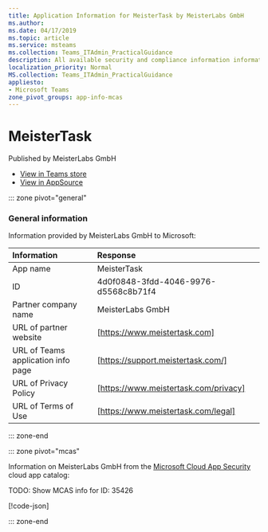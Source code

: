 ```yaml
---
title: Application Information for MeisterTask by MeisterLabs GmbH
ms.author: 
ms.date: 04/17/2019
ms.topic: article
ms.service: msteams
ms.collection: Teams_ITAdmin_PracticalGuidance
description: All available security and compliance information information for MeisterTask, its data handling policies, its Microsoft Cloud App Security app catalog information, and security/compliance information in the CSA STAR registry.
localization_priority: Normal
MS.collection: Teams_ITAdmin_PracticalGuidance
appliesto:
- Microsoft Teams
zone_pivot_groups: app-info-mcas
---
```

# MeisterTask

Published by MeisterLabs GmbH
* <a href="https://teams.microsoft.com/l/app/4d0f0848-3fdd-4046-9976-d5568c8b71f4" target="_blank">View in Teams store</a>
* <a href="https://appsource.microsoft.com/en-us/product/office/WA104381349" target="_blank">View in AppSource</a>

::: zone pivot="general"

### General information

Information provided by MeisterLabs GmbH to Microsoft:

| **Information** | **Response** |
|:----------------|:-------------|
| App name | MeisterTask |
| ID | 4d0f0848-3fdd-4046-9976-d5568c8b71f4 |
| Partner company name | MeisterLabs GmbH |
| URL of partner website | [https://www.meistertask.com] |
| URL of Teams application info page | [https://support.meistertask.com/] |
| URL of Privacy Policy | [https://www.meistertask.com/privacy] |
| URL of Terms of Use | [https://www.meistertask.com/legal] |

::: zone-end


::: zone pivot="mcas"

Information on MeisterLabs GmbH from the [Microsoft Cloud App Security](https://www.microsoft.com/en-us/enterprise-mobility-security/cloud-app-security) cloud app catalog:

TODO: Show MCAS info for ID: 35426

[!code-json[](./json/35426.json)]

::: zone-end


